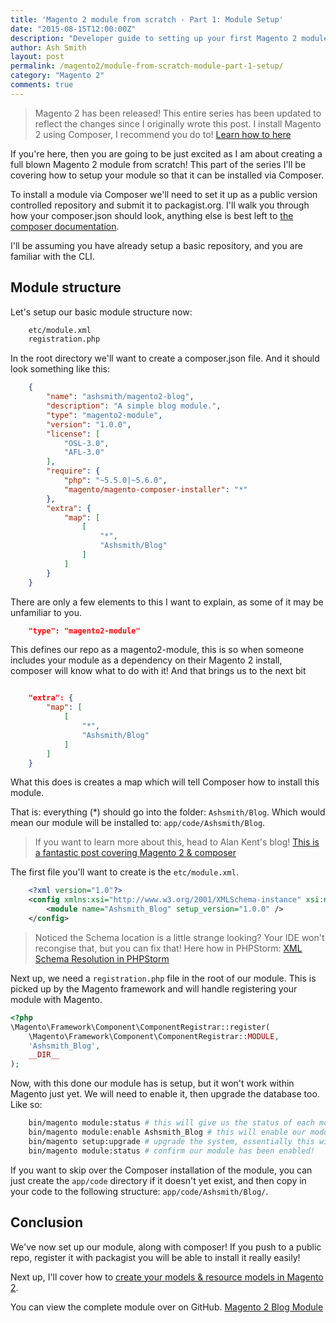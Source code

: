 ```yaml
---
title: 'Magento 2 module from scratch - Part 1: Module Setup'
date: "2015-08-15T12:00:00Z"
description: "Developer guide to setting up your first Magento 2 module"
author: Ash Smith
layout: post
permalink: /magento2/module-from-scratch-module-part-1-setup/
category: "Magento 2"
comments: true
---
```


> Magento 2 has been released! This entire series has been updated to reflect the changes since I originally wrote this post.
> I install Magento 2 using Composer, I recommend you do to! [Learn how to here](http://devdocs.magento.com/guides/v2.0/install-gde/install-quick-ref.html#installation-part-1-getting-started)

If you're here, then you are going to be just excited as I am about creating a full blown
Magento 2 module from scratch! This part of the series I'll be covering how to setup your
module so that it can be installed via Composer.

To install a module via Composer we'll need to set it up as a public version controlled repository and
submit it to packagist.org. I'll walk you through how your composer.json should look, anything else is
best left to [the composer documentation](https://getcomposer.org/).

I'll be assuming you have already setup a basic repository, and you are familiar with the CLI.

## Module structure
Let's setup our basic module structure now:

```bash
    etc/module.xml
    registration.php
```

In the root directory we'll want to create a composer.json file. And it should look something like this:
```json
    {
        "name": "ashsmith/magento2-blog",
        "description": "A simple blog module.",
        "type": "magento2-module",
        "version": "1.0.0",
        "license": [
            "OSL-3.0",
            "AFL-3.0"
        ],
        "require": {
            "php": "~5.5.0|~5.6.0",
            "magento/magento-composer-installer": "*"
        },
        "extra": {
            "map": [
                [
                    "*",
                    "Ashsmith/Blog"
                ]
            ]
        }
    }
```

There are only a few elements to this I want to explain, as some of it may be unfamiliar to you.
```json
    "type": "magento2-module"
```

This defines our repo as a magento2-module, this is so when someone includes your module as a
dependency on their Magento 2 install, composer will know what to do with it! And that brings us to the next bit
```json

    "extra": {
        "map": [
            [
                "*",
                "Ashsmith/Blog"
            ]
        ]
    }
```

What this does is creates a map which will tell Composer how to install this module.

That is: everything (*) should go into the folder: `Ashsmith/Blog`. Which would mean our module will be installed to: `app/code/Ashsmith/Blog`.

> If you want to learn more about this, head to Alan Kent's blog! [This is a fantastic post covering Magento 2 & composer](http://alankent.me/2014/08/03/creating-a-magento-2-composer-module/)


The first file you'll want to create is the `etc/module.xml`.
```xml
    <?xml version="1.0"?>
    <config xmlns:xsi="http://www.w3.org/2001/XMLSchema-instance" xsi:noNamespaceSchemaLocation="urn:magento:framework:Module/etc/module.xsd">
        <module name="Ashsmith_Blog" setup_version="1.0.0" />
    </config>
```

> Noticed the Schema location is a little strange looking? Your IDE won't recongise that, but you can fix that! Here how in PHPStorm: [XML Schema Resolution in PHPStorm](http://alankent.me/2015/10/07/xml-schema-resolution-in-php-storm-with-urns-quick-note/)

Next up, we need a `registration.php` file in the root of our module. This is picked up by the Magento framework and will handle registering your module with Magento.

```php
<?php
\Magento\Framework\Component\ComponentRegistrar::register(
    \Magento\Framework\Component\ComponentRegistrar::MODULE,
    'Ashsmith_Blog',
    __DIR__
);
```

Now, with this done our module has is setup, but it won't work within Magento just yet. We will need to enable it, then upgrade the database too. Like so:

```bash
    bin/magento module:status # this will give us the status of each module. It'll show ours as disabled.
    bin/magento module:enable Ashsmith_Blog # this will enable our module
    bin/magento setup:upgrade # upgrade the system, essentially this will make sure any setup scripts have been run and the current module version saved to the setup_module table.
    bin/magento module:status # confirm our module has been enabled!
```


If you want to skip over the Composer installation of the module, you can just create the `app/code` directory if it doesn't yet exist, and then copy in your code to the following structure: `app/code/Ashsmith/Blog/`.

## Conclusion

We've now set up our module, along with composer! If you push to a public repo, register it with packagist you will be able to install it really easily!

Next up, I'll cover how to [create your models & resource models in Magento 2](/magento2/module-from-scratch-module-part-2-models/).

You can view the complete module over on GitHub. [Magento 2 Blog Module](https://github.com/ashsmith/magento2-blog-module-tutorial)
